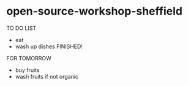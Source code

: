 # open-source-workshop-sheffield

TO DO LIST
- eat
- wash up dishes
FINISHED!

FOR TOMORROW
- buy fruits
- wash fruits if not organic
